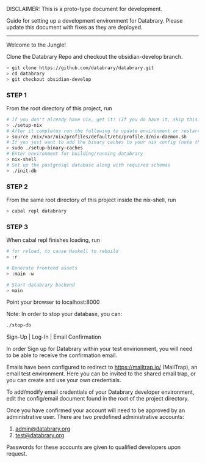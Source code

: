 DISCLAIMER: This is a proto-type document for development.

Guide for setting up a development environment for Databrary.
Please update this document with fixes as they are deployed.

---------------------------------------------------------------------------
Welcome to the Jungle!

Clone the Databrary Repo and checkout the obsidian-develop branch. 
```bash
> git clone https://github.com/databrary/databrary.git
> cd databrary
> git checkout obsidian-develop

```

### STEP 1
From the root directory of this project, run
```bash
# If you don't already have nix, get it! (If you do have it, skip this step)
> ./setup-nix
# After it completes run the following to update environment or restart the shell
> source /nix/var/nix/profiles/default/etc/profile.d/nix-daemon.sh
# If you just want to add the binary caches to your nix config (note that this is run by setup-nix, so you don't need to run both):
> sudo ./setup-binary-caches
# Enter environment for building/running databrary
> nix-shell
# Set up the postgresql database along with required schemas
> ./init-db
```

### STEP 2
From the same root directory of this project inside the nix-shell, run
```bash
> cabal repl databrary
```

### STEP 3
When cabal repl finishes loading, run
```bash
# for reload, to cause Haskell to rebuild
> :r

# Generate frontend assets
> :main -w

# Start databrary backend
> main
```

Point your browser to localhost:8000

Note: In order to stop your database, you can:
```bash
./stop-db
```

Sign-Up | Log-In | Email Confirmation

In order Sign up for Databrary within your test envirionment, you will need to
be able to receive the confirmation email. 

Emails have been configured to redirect to https://mailtrap.io/ (MailTrap), an 
email test environment. Here you can be invited to the shared email trap, or
you can create and use your own credentials. 

To add/modify email credentials of your Databrary developer environment, edit
the config/email document found in the root of the project directory.
 
Once you have confirmed your account will need to be approved by an
administrative user. There are two predefined administrative accounts: 
  
  1. admin@databrary.org
  2. test@databrary.org

Passwords for these accounts are given to qualified developers upon request.  
